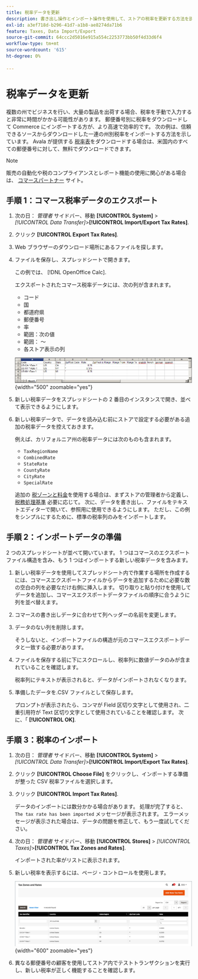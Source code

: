```yaml
---
title: 税率データを更新
description: 書き出し操作とインポート操作を使用して、ストアの税率を更新する方法を説明します。
exl-id: a3ef718d-b296-41d7-a1b8-ae8274da71b6
feature: Taxes, Data Import/Export
source-git-commit: 64ccc2d5016e915a554c2253773bb50f4d33d6f4
workflow-type: tm+mt
source-wordcount: '615'
ht-degree: 0%

---
```


# 税率データを更新

複数の州でビジネスを行い、大量の製品を出荷する場合、税率を手動で入力すると非常に時間がかかる可能性があります。 郵便番号別に税率をダウンロードして Commerce にインポートする方が、より高速で効率的です。 次の例は、信頼できるソースからダウンロードした一連の州別税率をインポートする方法を示しています。 Avala が提供する [税率表](https://www.avalara.com/taxrates/en/download-tax-tables.html)をダウンロードする場合は、米国内のすべての郵便番号に対して、無料でダウンロードできます。

>[!NOTE]
>
>販売の自動化や税のコンプライアンスとレポート機能の使用に関心がある場合は、 [コマースパートナー](https://solutionpartners.adobe.com/s/directory/?solution=commerce) サイト。

## 手順 1：コマース税率データのエクスポート

1. 次の日： _管理者_ サイドバー、移動 **[!UICONTROL System]** > _[!UICONTROL Data Transfer]_>**[!UICONTROL Import/Export Tax Rates]**.

1. クリック **[!UICONTROL Export Tax Rates]**.

1. Web ブラウザーのダウンロード場所にあるファイルを探します。

1. ファイルを保存し、スプレッドシートで開きます。

   この例では、 [!DNL OpenOffice Calc].

   エクスポートされたコマース税率データには、次の列が含まれます。
   - コード
   - 国
   - 都道府県
   - 郵便番号
   - 率
   - 範囲：次の値
   - 範囲： ～
   - 各ストア表示の列

   ![エクスポートされたデータ — 税率](./assets/data-exported-tax-rates.png){width="500" zoomable="yes"}

1. 新しい税率データをスプレッドシートの 2 番目のインスタンスで開き、並べて表示できるようにします。

1. 新しい税率データで、データを読み込む前にストアで設定する必要がある追加の税率データを控えておきます。

   例えば、カリフォルニア州の税率データには次のものも含まれます。

   - `TaxRegionName`
   - `CombinedRate`
   - `StateRate`
   - `CountyRate`
   - `CityRate`
   - `SpecialRate`

   追加の [税ゾーンと料金](../stores-purchase/tax-zones-rates.md)を使用する場合は、まずストアの管理者から定義し、 [税務処理基準](../stores-purchase/tax-rules.md) 必要に応じて。 次に、データを書き出し、ファイルをテキストエディターで開いて、参照用に使用できるようにします。 ただし、この例をシンプルにするために、標準の税率列のみをインポートします。

## 手順 2：インポートデータの準備

2 つのスプレッドシートが並べて開いています。 1 つはコマースのエクスポートファイル構造を含み、もう 1 つはインポートする新しい税率データを含みます。

1. 新しい税率データを使用してスプレッドシート内で作業する場所を作成するには、コマースエクスポートファイルからデータを追加するために必要な数の空白の列を必要なだけ右側に挿入します。 切り取りと貼り付けを使用してデータを追加し、コマースエクスポートデータファイルの順序に合うように列を並べ替えます。

1. コマースの書き出しデータに合わせて列ヘッダーの名前を変更します。

1. データのない列を削除します。

   そうしないと、インポートファイルの構造が元のコマースエクスポートデータと一致する必要があります。

1. ファイルを保存する前に下にスクロールし、税率列に数値データのみが含まれていることを確認します。

   税率列にテキストが表示されると、データがインポートされなくなります。

1. 準備したデータを.CSV ファイルとして保存します。

   プロンプトが表示されたら、コンマが Field 区切り文字として使用され、二重引用符が Text 区切り文字として使用されていることを確認します。 次に、「 **[!UICONTROL OK]**.

## 手順 3：税率のインポート

1. 次の日： _管理者_ サイドバー、移動 **[!UICONTROL System]** > _[!UICONTROL Data Transfer]_>**[!UICONTROL Import/Export Tax Rates]**.

1. クリック **[!UICONTROL Choose File]** をクリックし、インポートする準備が整った CSV 税率ファイルを選択します。

1. クリック **[!UICONTROL Import Tax Rates]**.

   データのインポートには数分かかる場合があります。 処理が完了すると、 `The tax rate has been imported` メッセージが表示されます。 エラーメッセージが表示された場合は、データの問題を修正して、もう一度試してください。

1. 次の日： _管理者_ サイドバー、移動 **[!UICONTROL Stores]** > _[!UICONTROL Taxes]_>**[!UICONTROL Tax Zones and Rates]**.

   インポートされた率がリストに表示されます。

1. 新しい税率を表示するには、ページ・コントロールを使用します。

   ![データのインポート税率](../stores-purchase/assets/tax-zones-rates.png){width="600" zoomable="yes"}

1. 異なる郵便番号の顧客を使用してストア内でテストトランザクションを実行し、新しい税率が正しく機能することを確認します。
